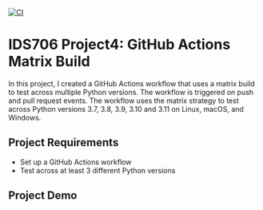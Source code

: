[![CI](https://github.com/nogibjj/python-ruff-template/actions/workflows/cicd.yml/badge.svg)](https://github.com/nogibjj/python-ruff-template/actions/workflows/cicd.yml)
# IDS706 Project4: GitHub Actions Matrix Build

In this project, I created a GitHub Actions workflow that uses a matrix build to test across multiple Python versions. The workflow is triggered on push and pull request events. The workflow uses the matrix strategy to test across Python versions 3.7, 3.8, 3.9, 3.10 and 3.11 on Linux, macOS, and Windows. 

## Project Requirements
- Set up a GitHub Actions workflow
- Test across at least 3 different Python versions

## Project Demo


